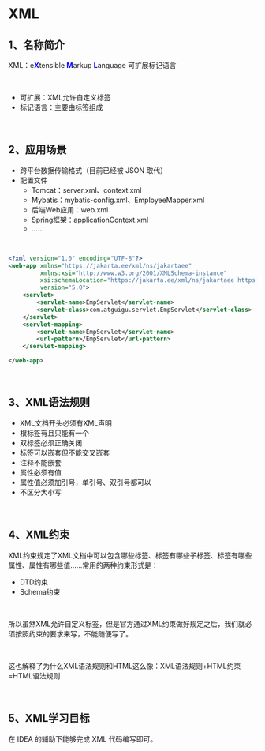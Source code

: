 # XML

## 1、名称简介
XML：e<span style="color:blue;font-weight:bold;">X</span>tensible <span style="color:blue;font-weight:bold;">M</span>arkup <span style="color:blue;font-weight:bold;">L</span>anguage 可扩展标记语言

<br/>

- 可扩展：XML允许自定义标签
- 标记语言：主要由标签组成

<br/>



## 2、应用场景
- <del>跨平台数据传输格式</del>（目前已经被 JSON 取代）
- 配置文件
	- Tomcat：server.xml、context.xml
	- Mybatis：mybatis-config.xml、EmployeeMapper.xml
	- 后端Web应用：web.xml
	- Spring框架：applicationContext.xml
	- ……

<br/>



```xml
<?xml version="1.0" encoding="UTF-8"?>
<web-app xmlns="https://jakarta.ee/xml/ns/jakartaee"
         xmlns:xsi="http://www.w3.org/2001/XMLSchema-instance"
         xsi:schemaLocation="https://jakarta.ee/xml/ns/jakartaee https://jakarta.ee/xml/ns/jakartaee/web-app_5_0.xsd"
         version="5.0">
    <servlet>
        <servlet-name>EmpServlet</servlet-name>
        <servlet-class>com.atguigu.servlet.EmpServlet</servlet-class>
    </servlet>
    <servlet-mapping>
        <servlet-name>EmpServlet</servlet-name>
        <url-pattern>/EmpServlet</url-pattern>
    </servlet-mapping>

</web-app>
```

<br/>



## 3、XML语法规则
- XML文档开头必须有XML声明
- 根标签有且只能有一个
- 双标签必须正确关闭
- 标签可以嵌套但不能交叉嵌套
- 注释不能嵌套
- 属性必须有值
- 属性值必须加引号，单引号、双引号都可以
- 不区分大小写

<br/>



## 4、XML约束
XML约束规定了XML文档中可以包含哪些标签、标签有哪些子标签、标签有哪些属性、属性有哪些值……常用的两种约束形式是：
- DTD约束
- Schema约束

<br/>

所以虽然XML允许自定义标签，但是官方通过XML约束做好规定之后，我们就必须按照约束的要求来写，不能随便写了。

<br/>

这也解释了为什么XML语法规则和HTML这么像：XML语法规则+HTML约束=HTML语法规则

<br/>



## 5、XML学习目标
在 IDEA 的辅助下能够完成 XML 代码编写即可。